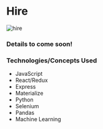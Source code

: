 # Hire

![hire](https://photos.google.com/album/AF1QipMKcMB72EvTgDdeuAOsHjVT_G6y3E-0pvBUeulE/photo/AF1QipOEts25mXKYb9LXWRuHIL4_stPfEVOZ11xaxzxB)

### Details to come soon!

### Technologies/Concepts Used
- JavaScript
- React/Redux
- Express
- Materialize 
- Python
- Selenium 
- Pandas
- Machine Learning
